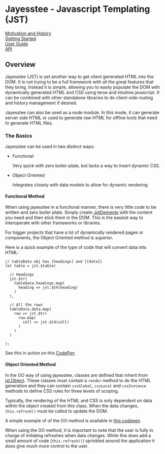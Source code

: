 # Jayesstee - Javascript Templating (JST)

[Motivation and History](history.md)  
[Getting Started](getting-started.md)  
[User Guide](user-guide.md)  
[API](api.md)


## Overview

Jayesstee (JST) is yet another way to get client generated HTML into the DOM. It is
not trying to be a full framework with all the great features that they bring.
Instead it is simple, allowing you to easily populate the DOM with dynamically
generated HTML and CSS using terse and intuitive javascript. It can be combined
with other standalone libraries to do client-side routing and history management 
if desired. 

Jayesstee can also be used as a node module. In this mode, it can generate server side HTML
or used to generate raw HTML for offline tools that need to generate HTML files.


### The Basics

Jayesstee can be used in two distinct ways:

* Functional

  Very quick with zero boiler-plate, but lacks a way to insert dynamic CSS.

* Object Oriented

  Integrates closely with data models to allow for dynamic rendering


#### Functional Method

When using jayesstee in a functional manner, there is very little code to
be written and zero boiler plate. Simply create [JstElements](types/jst-element.md)
with the content you need and then stick them in the DOM. This is the easiest way
to interoperate with other frameworks or libraries. 
  
For bigger projects that have a lot of dynamically rendered pages or components, 
the Object Oriented method is superior. 


Here is a quick example of the type of code that will convert data into HTML:

    // tableData obj has [headings] and [[data]]
    let table = jst.$table(
    
      // Headings
      jst.$tr(
        tableData.headings.map(
          heading => jst.$th(heading)
        )
      ),
      
      // All the rows
      tableData.data.map(
        row => jst.$tr(
          row.map(
            cell => jst.$td(cell)
          )
        )
      )
      
    );

See this in action on this [CodePen](https://codepen.io/efunneko/pen/oaaGzy)


#### Object Oriented Method

In the OO way of using jayesstee, classes are defined that inherit from [jst.Object](types/jst-object.md).
These classes must contain a `render` method to do the HTML generation and they
can contain `cssGlobal`, `cssLocal` and `cssInstance` methods to define CSS rules
for three levels of scoping.

Typically, the rendering of the HTML and CSS is only dependent on data within the
object created from this class. When the data changes, `this.refresh()` must be called
to update the DOM. 

A simple example of of the OO method is available in [this codepen](https://codepen.io/efunneko/pen/pxxwBQ).

When using the OO method, it is important to note that the user is fully in charge of initiating refreshes 
when data changes. While this does add a small amount of code (`this.refresh()`) sprinkled around the application
it does give much more control to the user. 
